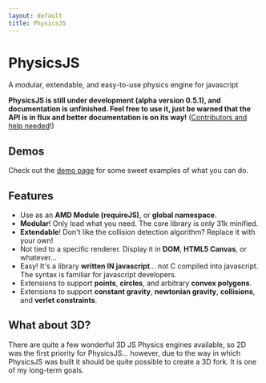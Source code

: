 ```yaml
---
layout: default
title: PhysicsJS
---
```


# Physics<span class="js">JS</span>

<div class="center">A modular, extendable, and easy-to-use physics engine for javascript</div>

<canvas id="intro-viewport" width="0" height="300">
</canvas>

**PhysicsJS is still under development (alpha version 0.5.1), and documentation
is unfinished. Feel free to use it, just be warned that the API is in flux and better
documentation is on its way!** ([Contributors and help needed](./contribute)!)


## Demos

Check out the [demo page][demos] for some sweet examples of what you can do.


## Features

* Use as an **AMD Module (requireJS)**, or **global namespace**.
* **Modular**! Only load what you need. The core library is only 31k minified.
* **Extendable**! Don't like the collision detection algorithm? Replace it with your own!
* Not tied to a specific renderer. Display it in **DOM**, **HTML5 Canvas**, or whatever...
* Easy! It's a library **written IN javascript**... not C compiled into javascript.
  The syntax is familiar for javascript developers.
* Extensions to support **points**, **circles**, and arbitrary **convex polygons**.
* Extensions to support **constant gravity**, **newtonian gravity**, **collisions**,
  and **verlet constraints**.

## What about 3D?

There are quite a few wonderful 3D JS Physics engines available, so 2D was the first priority
for PhysicsJS... however, due to the way in which PhysicsJS was built it should be quite
possible to create a 3D fork. It is one of my long-term goals.

[demos]: ./examples


<script>require(['homepage-demo']);</script>
